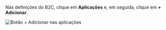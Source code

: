 Nas definições do B2C, clique em **Aplicações** e, em seguida, clique em **+ Adicionar**.

![Botão + Adicionar nas aplicações](./media/active-directory-b2c-portal-add-application/b2c-applications-add.png)